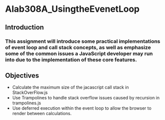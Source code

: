 # Alab308A_UsingtheEvenetLoop
## Introduction
### This assignment will introduce some practical implementations of event loop and call stack concepts, as well as emphasize some of the common issues a JavaScript developer may run into due to the implementation of these core features.

## Objectives 
- Calculate the maximum size of the jacascript call stack in StackOverFlow.js
- Use Trampolines to handle stack overflow issues caused by recursion in trampolines.js
- Use deferred execution within the event loop to allow the browser to render between calculations.
